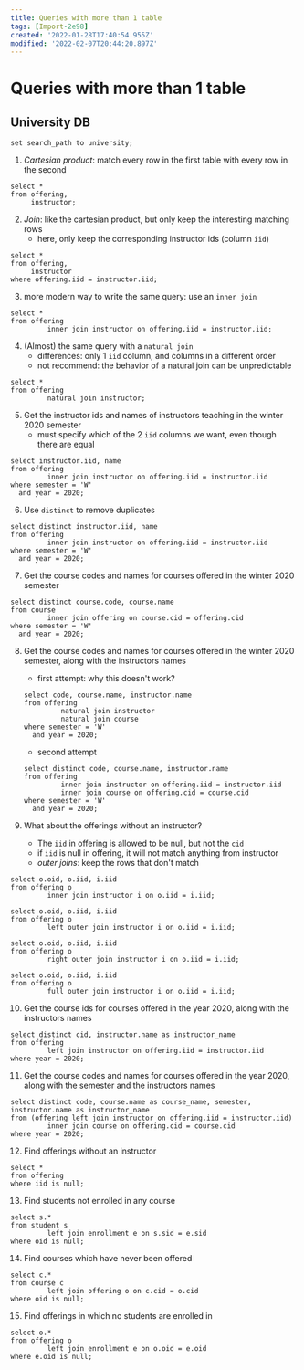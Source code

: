 ```yaml
---
title: Queries with more than 1 table
tags: [Import-2e98]
created: '2022-01-28T17:40:54.955Z'
modified: '2022-02-07T20:44:20.897Z'
---
```


# Queries with more than 1 table

## University DB

```postgresql
set search_path to university;
```

1. *Cartesian product*: match every row in the first table with every row in the second

```postgresql
select *
from offering,
     instructor;
```

2. *Join*: like the cartesian product, but only keep the interesting matching rows
    - here, only keep the corresponding instructor ids (column `iid`)

```postgresql
select *
from offering,
     instructor
where offering.iid = instructor.iid;
```

3. more modern way to write the same query: use an `inner join`

```postgresql
select *
from offering
         inner join instructor on offering.iid = instructor.iid;
```

4. (Almost) the same query with a `natural join`
    - differences: only 1 `iid` column, and columns in a different order
    - not recommend: the behavior of a natural join can be unpredictable

```postgresql
select *
from offering
         natural join instructor;
```

5. Get the instructor ids and names of instructors teaching in the winter 2020 semester
    - must specify which of the 2 `iid` columns we want, even though there are equal

```postgresql
select instructor.iid, name
from offering
         inner join instructor on offering.iid = instructor.iid
where semester = 'W'
  and year = 2020;
```

6. Use `distinct` to remove duplicates

```postgresql
select distinct instructor.iid, name
from offering
         inner join instructor on offering.iid = instructor.iid
where semester = 'W'
  and year = 2020;
```

7. Get the course codes and names for courses offered in the winter 2020 semester

```postgresql
select distinct course.code, course.name
from course
         inner join offering on course.cid = offering.cid
where semester = 'W'
  and year = 2020;
```

8. Get the course codes and names for courses offered in the winter 2020 semester, along with the instructors names
    - first attempt: why this doesn't work?

   ```postgresql
   select code, course.name, instructor.name
   from offering
            natural join instructor
            natural join course
   where semester = 'W'
     and year = 2020;
   ```

    - second attempt

   ```postgresql
   select distinct code, course.name, instructor.name
   from offering
            inner join instructor on offering.iid = instructor.iid
            inner join course on offering.cid = course.cid
   where semester = 'W'
     and year = 2020;
   ```

9. What about the offerings without an instructor?
    - The `iid` in offering is allowed to be null, but not the `cid`
    - if `iid` is null in offering, it will not match anything from instructor
    - *outer joins*: keep the rows that don't match

```postgresql
select o.oid, o.iid, i.iid
from offering o
         inner join instructor i on o.iid = i.iid;

select o.oid, o.iid, i.iid
from offering o
         left outer join instructor i on o.iid = i.iid;

select o.oid, o.iid, i.iid
from offering o
         right outer join instructor i on o.iid = i.iid;

select o.oid, o.iid, i.iid
from offering o
         full outer join instructor i on o.iid = i.iid;
```

10. Get the course ids for courses offered in the year 2020, along with the instructors names

```postgresql
select distinct cid, instructor.name as instructor_name
from offering
         left join instructor on offering.iid = instructor.iid
where year = 2020;
```

11. Get the course codes and names for courses offered in the year 2020, along with the semester and the instructors
names

```postgresql
select distinct code, course.name as course_name, semester, instructor.name as instructor_name
from (offering left join instructor on offering.iid = instructor.iid)
         inner join course on offering.cid = course.cid
where year = 2020;
```

12. Find offerings without an instructor

```postgresql
select *
from offering
where iid is null;
```

13. Find students not enrolled in any course

```postgresql
select s.*
from student s
         left join enrollment e on s.sid = e.sid
where oid is null;
```

14. Find courses which have never been offered

```postgresql
select c.*
from course c
         left join offering o on c.cid = o.cid
where oid is null;
```

15. Find offerings in which no students are enrolled in

```postgresql
select o.*
from offering o
         left join enrollment e on o.oid = e.oid
where e.oid is null;
```
